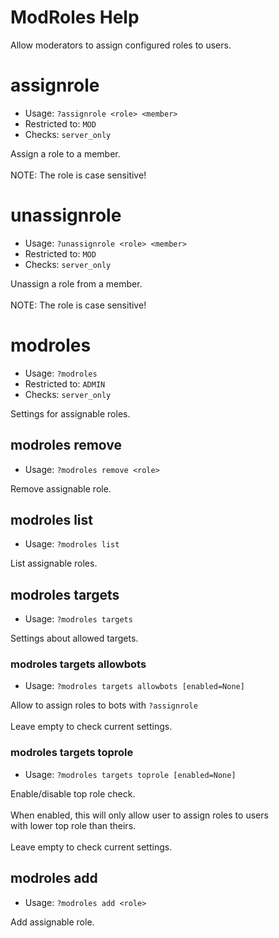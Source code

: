 # ModRoles Help

Allow moderators to assign configured roles to users.

# assignrole
 - Usage: `?assignrole <role> <member> `
 - Restricted to: `MOD`
 - Checks: `server_only`

Assign a role to a member.<br/><br/>NOTE: The role is case sensitive!

# unassignrole
 - Usage: `?unassignrole <role> <member> `
 - Restricted to: `MOD`
 - Checks: `server_only`

Unassign a role from a member.<br/><br/>NOTE: The role is case sensitive!

# modroles
 - Usage: `?modroles `
 - Restricted to: `ADMIN`
 - Checks: `server_only`

Settings for assignable roles.

## modroles remove
 - Usage: `?modroles remove <role> `

Remove assignable role.

## modroles list
 - Usage: `?modroles list `

List assignable roles.

## modroles targets
 - Usage: `?modroles targets `

Settings about allowed targets.

### modroles targets allowbots
 - Usage: `?modroles targets allowbots [enabled=None] `

Allow to assign roles to bots with `?assignrole`<br/><br/>Leave empty to check current settings.

### modroles targets toprole
 - Usage: `?modroles targets toprole [enabled=None] `

Enable/disable top role check.<br/><br/>When enabled, this will only allow user to assign roles to users<br/>with lower top role than theirs.<br/><br/>Leave empty to check current settings.

## modroles add
 - Usage: `?modroles add <role> `

Add assignable role.

